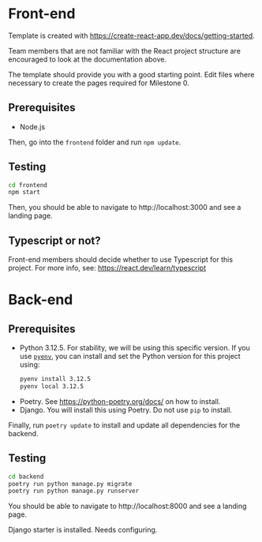 # Front-end

Template is created with https://create-react-app.dev/docs/getting-started.

Team members that are not familiar with the React project structure are
encouraged to look at the documentation above.

The template should provide you with a good starting point. Edit files
where necessary to create the pages required for Milestone 0.

## Prerequisites

* Node.js

Then, go into the `frontend` folder and run `npm update`.

## Testing

```sh
cd frontend
npm start
```

Then, you should be able to navigate to http://localhost:3000 and
see a landing page.

## Typescript or not?

Front-end members should decide whether to use Typescript for this 
project. For more info, see: https://react.dev/learn/typescript 

# Back-end

## Prerequisites

* Python 3.12.5. For stability, we will be using this specific version.
  If you use [`pyenv`](https://github.com/pyenv/pyenv), you can 
  install and set the Python version for this project using:
  ```sh
  pyenv install 3.12.5
  pyenv local 3.12.5
  ```
* Poetry. See https://python-poetry.org/docs/ on how to install.
* Django. You will install this using Poetry. Do not use `pip` to install.

Finally, run `poetry update` to install and update all dependencies for
the backend.

## Testing

```sh
cd backend
poetry run python manage.py migrate
poetry run python manage.py runserver
``````
You should be able to navigate to http://localhost:8000 and see a landing
page.

Django starter is installed. Needs configuring.

